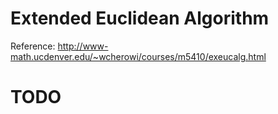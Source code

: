 # Extended Euclidean Algorithm

Reference: http://www-math.ucdenver.edu/~wcherowi/courses/m5410/exeucalg.html

# TODO
